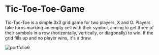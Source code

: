 # Tic-Toe-Toe-Game
Tic-Tac-Toe is a simple 3x3 grid game for two players, X and O. Players take turns marking an empty cell with their symbol, aiming to get three of their symbols in a row (horizontally, vertically, or diagonally) to win. If the grid fills up and no player wins, it's a draw.

![portfolio6](https://github.com/Kishankr09/Tic-Toe-Toe-Game/assets/68832175/64c6626c-dff1-43aa-a77c-da707fe0ca5d)

